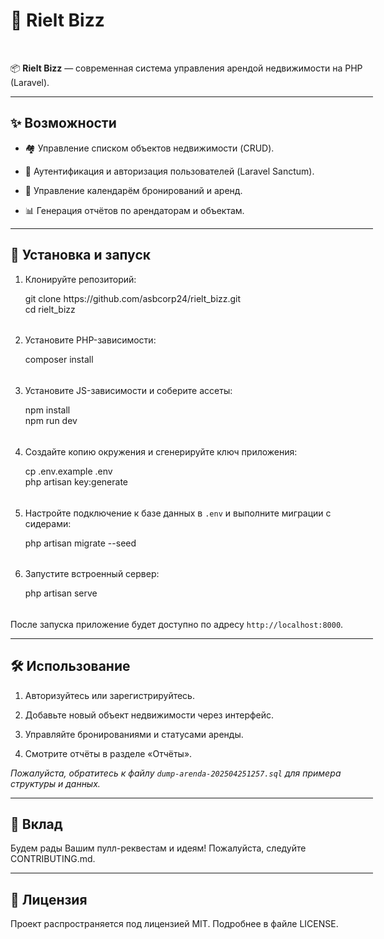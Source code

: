 <div class="_main_5jn6z_1 z-10 markdown prose dark:prose-invert contain-inline-size focus:outline-hidden bg-transparent ProseMirror" contenteditable="true" style="width: 580px;" translate="no"><h1><span>🏡 Rielt Bizz</span></h1><p><span>
</span><span>
</span><br class="ProseMirror-trailingBreak"></p><p><span>📦 </span><span><strong>Rielt Bizz</strong></span><span> — современная система управления арендой недвижимости на&nbsp;PHP (Laravel).</span></p><div contenteditable="false"><hr></div><h2><span>✨ Возможности</span></h2><ul data-spread="false"><li><p><span>🏘️ Управление списком объектов недвижимости (CRUD).</span></p></li><li><p><span>🔑 Аутентификация и авторизация пользователей (Laravel Sanctum).</span></p></li><li><p><span>📅 Управление календарём бронирований и аренд.</span></p></li><li><p><span>📊 Генерация отчётов по арендаторам и объектам.</span></p></li></ul><div contenteditable="false"><hr></div><h2><span>🚀 Установка и запуск</span></h2><ol data-spread="false" start="1"><li><p><span>Клонируйте репозиторий:</span></p><div class="cm-editor ͼ1 ͼ3 ͼ4 ͼ16 ͼ2i" data-is-code-block-view="true" contenteditable="false"><div class="cm-announced" aria-live="polite"></div><div tabindex="-1" class="cm-scroller"><div spellcheck="false" autocorrect="off" autocapitalize="off" translate="no" contenteditable="true" class="cm-content" role="textbox" aria-multiline="true" data-language="shell" style="tab-size: 4;"><div class="cm-line"><span class="ͼ19">git</span> clone https://github.com/asbcorp24/rielt_bizz.git</div><div class="cm-line"><span class="ͼ19">cd</span> rielt_bizz</div></div><div class="cm-layer cm-layer-above cm-cursorLayer" aria-hidden="true" style="z-index: 150; animation-duration: 1200ms; transform: scale(1, 1);"><div class="cm-cursor cm-cursor-primary" style="left: 5.98978px; top: 5.10443px; height: 18.8896px;"></div></div><div class="cm-layer cm-selectionLayer" aria-hidden="true" style="z-index: -2; transform: scale(1, 1);"></div></div></div></li><li><p><span>Установите PHP-зависимости:</span></p><div class="cm-editor ͼ1 ͼ3 ͼ4 ͼ16 ͼ2j" data-is-code-block-view="true" contenteditable="false"><div class="cm-announced" aria-live="polite"></div><div tabindex="-1" class="cm-scroller"><div spellcheck="false" autocorrect="off" autocapitalize="off" translate="no" contenteditable="true" class="cm-content" role="textbox" aria-multiline="true" data-language="shell" style="tab-size: 4;"><div class="cm-line">composer install</div></div><div class="cm-layer cm-layer-above cm-cursorLayer" aria-hidden="true" style="z-index: 150; animation-duration: 1200ms; transform: scale(1, 1);"><div class="cm-cursor cm-cursor-primary" style="left: 5.98978px; top: 5.10431px; height: 18.8896px;"></div></div><div class="cm-layer cm-selectionLayer" aria-hidden="true" style="z-index: -2; transform: scale(1, 1);"></div></div></div></li><li><p><span>Установите JS-зависимости и соберите ассеты:</span></p><div class="cm-editor ͼ1 ͼ3 ͼ4 ͼ16 ͼ2k" data-is-code-block-view="true" contenteditable="false"><div class="cm-announced" aria-live="polite"></div><div tabindex="-1" class="cm-scroller"><div spellcheck="false" autocorrect="off" autocapitalize="off" translate="no" contenteditable="true" class="cm-content" role="textbox" aria-multiline="true" data-language="shell" style="tab-size: 4;"><div class="cm-line"><span class="ͼ19">npm</span> install</div><div class="cm-line"><span class="ͼ19">npm</span> run dev</div></div><div class="cm-layer cm-layer-above cm-cursorLayer" aria-hidden="true" style="z-index: 150; animation-duration: 1200ms; transform: scale(1, 1);"><div class="cm-cursor cm-cursor-primary" style="left: 5.98978px; top: 5.10431px; height: 18.8896px;"></div></div><div class="cm-layer cm-selectionLayer" aria-hidden="true" style="z-index: -2; transform: scale(1, 1);"></div></div></div></li><li><p><span>Создайте копию окружения и сгенерируйте ключ приложения:</span></p><div class="cm-editor ͼ1 ͼ3 ͼ4 ͼ16 ͼ2l" data-is-code-block-view="true" contenteditable="false"><div class="cm-announced" aria-live="polite"></div><div tabindex="-1" class="cm-scroller"><div spellcheck="false" autocorrect="off" autocapitalize="off" translate="no" contenteditable="true" class="cm-content" role="textbox" aria-multiline="true" data-language="shell" style="tab-size: 4;"><div class="cm-line"><span class="ͼ19">cp</span> .env.example .env</div><div class="cm-line">php artisan key:generate</div></div><div class="cm-layer cm-layer-above cm-cursorLayer" aria-hidden="true" style="z-index: 150; animation-duration: 1200ms;"><div class="cm-cursor cm-cursor-primary" style="left: 5.86981px; top: 5.0022px; height: 18.511px;"></div></div><div class="cm-layer cm-selectionLayer" aria-hidden="true" style="z-index: -2;"></div></div></div></li><li><p><span>Настройте подключение к базе данных в </span><code><span>.env</span></code><span> и выполните миграции с сидерами:</span></p><div class="cm-editor ͼ1 ͼ3 ͼ4 ͼ16 ͼ2m" data-is-code-block-view="true" contenteditable="false"><div class="cm-announced" aria-live="polite"></div><div tabindex="-1" class="cm-scroller"><div spellcheck="false" autocorrect="off" autocapitalize="off" translate="no" contenteditable="true" class="cm-content" role="textbox" aria-multiline="true" data-language="shell" style="tab-size: 4;"><div class="cm-line">php artisan migrate <span class="ͼ19">--seed</span></div></div><div class="cm-layer cm-layer-above cm-cursorLayer" aria-hidden="true" style="z-index: 150; animation-duration: 1200ms;"><div class="cm-cursor cm-cursor-primary" style="left: 5.86981px; top: 5.00208px; height: 18.5111px;"></div></div><div class="cm-layer cm-selectionLayer" aria-hidden="true" style="z-index: -2;"></div></div></div></li><li><p><span>Запустите встроенный сервер:</span></p><div class="cm-editor ͼ1 ͼ3 ͼ4 ͼ16 ͼ2n" data-is-code-block-view="true" contenteditable="false"><div class="cm-announced" aria-live="polite"></div><div tabindex="-1" class="cm-scroller"><div spellcheck="false" autocorrect="off" autocapitalize="off" translate="no" contenteditable="true" class="cm-content" role="textbox" aria-multiline="true" data-language="shell" style="tab-size: 4;"><div class="cm-line">php artisan serve</div></div><div class="cm-layer cm-layer-above cm-cursorLayer" aria-hidden="true" style="z-index: 150; animation-duration: 1200ms;"><div class="cm-cursor cm-cursor-primary" style="left: 5.86981px; top: 5.00208px; height: 18.5111px;"></div></div><div class="cm-layer cm-selectionLayer" aria-hidden="true" style="z-index: -2;"></div></div></div></li></ol><p><span>После запуска приложение будет доступно по адресу </span><code><span>http://localhost:8000</span></code><span>.</span></p><div contenteditable="false"><hr></div><h2><span>🛠 Использование</span></h2><ol data-spread="false" start="1"><li><p><span>Авторизуйтесь или зарегистрируйтесь.</span></p></li><li><p><span>Добавьте новый объект недвижимости через интерфейс.</span></p></li><li><p><span>Управляйте бронированиями и статусами аренды.</span></p></li><li><p><span>Смотрите отчёты в разделе «Отчёты».</span></p></li></ol><p><span><em>Пожалуйста, обратитесь к&nbsp;файлу </em></span><code><span><em>dump-arenda-202504251257.sql</em></span></code><span><em> для примера структуры и данных.</em></span></p><div contenteditable="false"><hr></div><h2><span>🤝 Вклад</span></h2><p><span>Будем рады Вашим пулл-реквестам и идеям! Пожалуйста, следуйте </span><span><a disabled="true">CONTRIBUTING.md</a></span><span>.</span></p><div contenteditable="false"><hr></div><h2><span>📄 Лицензия</span></h2><p><span>Проект распространяется под лицензией MIT. Подробнее в&nbsp;файле </span><span><a disabled="true">LICENSE</a></span><span>.</span></p><p><br class="ProseMirror-trailingBreak"></p></div>
